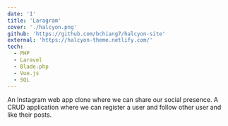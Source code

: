 ```yaml
---
date: '1'
title: 'Laragram'
cover: './halcyon.png'
github: 'https://github.com/bchiang7/halcyon-site'
external: 'https://halcyon-theme.netlify.com/'
tech:
  - PHP
  - Laravel
  - Blade.php
  - Vue.js
  - SQL
---
```


An Instagram web app clone where we can share our social presence. A CRUD application where we can register a user and follow other user and like their posts.
